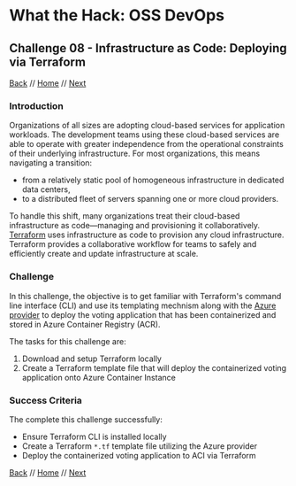 # What the Hack: OSS DevOps 

## Challenge 08 - Infrastructure as Code: Deploying via Terraform
[Back](challenge07.md) // [Home](../../readme.md) // [Next](challenge09.md)

### Introduction

Organizations of all sizes are adopting cloud-based services for application workloads. The development teams using these cloud-based services are able to operate with greater independence from the operational constraints of their underlying infrastructure. For most organizations, this means navigating a transition:

* from a relatively static pool of homogeneous infrastructure in dedicated data centers,
* to a distributed fleet of servers spanning one or more cloud providers.

To handle this shift, many organizations treat their cloud-based infrastructure as code—managing and provisioning it collaboratively. [Terraform](https://www.terraform.io/docs/index.html) uses infrastructure as code to provision any cloud infrastructure. Terraform provides a collaborative workflow for teams to safely and efficiently create and update infrastructure at scale.

### Challenge

In this challenge, the objective is to get familiar with Terraform's command line interface (CLI) and use its templating mechnism along with the [Azure provider](https://www.terraform.io/docs/providers/azurerm/index.html) to deploy the voting application that has been containerized and stored in Azure Container Registry (ACR).

The tasks for this challenge are:
1. Download and setup Terraform locally
2. Create a Terraform template file that will deploy the containerized voting application onto Azure Container Instance



### Success Criteria

The complete this challenge successfully:
*   Ensure Terraform CLI is installed locally
*   Create a Terraform  ```*.tf``` template file utilizing the Azure provider
* Deploy the containerized voting application to ACI via Terraform
   
[Back](challenge07.md) // [Home](../../readme.md) // [Next](challenge09.md)